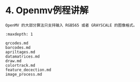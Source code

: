 # 4. Openmv例程讲解

```{admonition} 注意事项
OpenMV 的大部分算法只支持输入 RGB565 或者 GRAYSCALE 的图像格式。
```

```{toctree}
:maxdepth: 1

qrcodes.md
barcodes.md
apriltages.md
datamatrices.md
draw.md
colortrack.md
feature_decection.md
image_process.md
```
